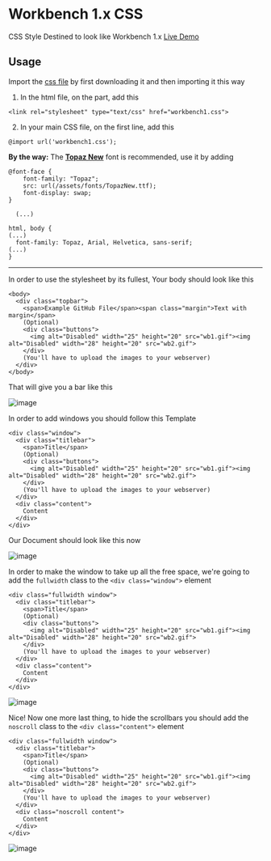 # Workbench 1.x CSS
CSS Style Destined to look like Workbench 1.x [Live Demo](https://xproot.github.io/Workbench1CSS/)

## Usage
Import the [css file](https://raw.githubusercontent.com/xproot/Workbench1CSS/main/workbench1.css) by first downloading it and then importing it this way
1. In the html file, on the <head> part, add this 
```
<link rel="stylesheet" type="text/css" href="workbench1.css">  
```
2. In your main CSS file, on the first line, add this
```
@import url('workbench1.css');  
```
  
**By the way:** The [**Topaz New**](https://www.dafont.com/topaz-new.font) font is recommended, use it by adding 
```
@font-face {
    font-family: "Topaz";
    src: url(/assets/fonts/TopazNew.ttf);
    font-display: swap;
}

  (...)
 
html, body { 
(...)
  font-family: Topaz, Arial, Helvetica, sans-serif; 
(...)
}
```

---
  
In order to use the stylesheet by its fullest, Your body should look like this
```
<body>
  <div class="topbar">
    <span>Example GitHub File</span><span class="margin">Text with margin</span>   
    (Optional)
    <div class="buttons">
      <img alt="Disabled" width="25" height="20" src="wb1.gif"><img alt="Disabled" width="28" height="20" src="wb2.gif"> 
    </div>
    (You'll have to upload the images to your webserver)
  </div>
</body>
```
  
That will give you a bar like this
  
![image](https://user-images.githubusercontent.com/49620652/172032152-d39fe635-f599-49d9-bc38-c5f0ac5c1125.png)


In order to add windows you should follow this Template
```
<div class="window">
  <div class="titlebar">
    <span>Title</span>
    (Optional)
    <div class="buttons">
      <img alt="Disabled" width="25" height="20" src="wb1.gif"><img alt="Disabled" width="28" height="20" src="wb2.gif">
    </div>
    (You'll have to upload the images to your webserver)
  </div>
  <div class="content">
    Content
  </div>
</div>
```
Our Document should look like this now
  
![image](https://user-images.githubusercontent.com/49620652/172032161-385d2547-c641-47f6-8c6d-ceb0f33e30e6.png)

In order to make the window to take up all the free space, we're going to add the ```fullwidth``` class to the ```<div class="window">``` element
  
```
<div class="fullwidth window">
  <div class="titlebar">
    <span>Title</span>
    (Optional)
    <div class="buttons">
      <img alt="Disabled" width="25" height="20" src="wb1.gif"><img alt="Disabled" width="28" height="20" src="wb2.gif">
    </div>
    (You'll have to upload the images to your webserver)
  </div>
  <div class="content">
    Content
  </div>
</div>
```
  
![image](https://user-images.githubusercontent.com/49620652/172032192-48bf21db-e928-45cf-b9a4-2569a636f868.png)
  
Nice! Now one more last thing, to hide the scrollbars you should add the ```noscroll``` class to the ```<div class="content">``` element
  
```
<div class="fullwidth window">
  <div class="titlebar">
    <span>Title</span>
    (Optional)
    <div class="buttons">
      <img alt="Disabled" width="25" height="20" src="wb1.gif"><img alt="Disabled" width="28" height="20" src="wb2.gif">
    </div>
    (You'll have to upload the images to your webserver)
  </div>
  <div class="noscroll content">
    Content
  </div>
</div>
```
  ![image](https://user-images.githubusercontent.com/49620652/172032238-db37419e-79b3-495c-9f29-72e1a4724c0f.png)
